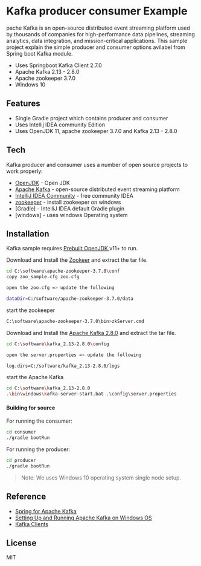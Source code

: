 # Kafka producer consumer Example

pache Kafka is an open-source distributed event streaming platform used by thousands of companies for high-performance data pipelines, streaming analytics, data integration, and mission-critical applications. This sample project explain the simple producer and consumer options avilabel from Spring boot Kafka module. 

- Uses Springboot Kafka Client 2.7.0
- Apache Kafka 2.13 - 2.8.0
- Apache zookeeper 3.7.0
- Windows 10

## Features

- Single Gradle project which contains producer and consumer
- Uses Intellij IDEA community Edition
- Uses OpenJDK 11, apache zookeeper 3.7.0 and Kafka 2.13 - 2.8.0

## Tech

Kafka producer and consumer uses a number of open source projects to work properly:

- [OpenJDK](https://adoptopenjdk.net/installation.html) - Open JDK
- [Apache Kafka](https://kafka.apache.org/) - open-source distributed event streaming platform 
- [IntelliJ IDEA Community](https://www.jetbrains.com/idea/download/#section=windows) - free community IDEA
- [zookeeper](https://zookeeper.apache.org/) - install zookeeper on windows
- [Gradle] - IntelliJ IDEA default Gradle plugin
- [windows] - uses windows Operating system


## Installation

Kafka sample requires [Prebuilt OpenJDK ](https://adoptopenjdk.net/) v11+ to run.

Download and Install the [Zookeer](https://zookeeper.apache.org/releases.html) and extract the tar file. 

```sh
cd C:\software\apache-zookeeper-3.7.0\conf
copy zoo_sample.cfg zoo.cfg

open the zoo.cfg => update the following

dataDir=C:/software/apache-zookeeper-3.7.0/data
```

start the zookeeper

```sh
C:\software\apache-zookeeper-3.7.0\bin>zkServer.cmd
```

Download and Install the [Apache Kafka 2.8.0](https://kafka.apache.org/downloads) and extract the tar file. 



```sh
cd C:\software\kafka_2.13-2.8.0\config

open the server.properties => update the following

log.dirs=C:/software/kafka_2.13-2.8.0/logs
```


start the Apache Kafka

```sh
cd C:\software\kafka_2.13-2.8.0
.\bin\windows\kafka-server-start.bat .\config\server.properties
```

#### Building for source

For running the consumer:

```sh
cd consumer
./gradle bootRun
```

For running the producer:

```sh
cd producer
./gradle bootRun
```


> Note: We uses Windows 10 operating system single node setup.



## Reference
* [Spring for Apache Kafka](https://docs.spring.io/spring-kafka/docs/current/reference/html/)
* [Setting Up and Running Apache Kafka on Windows OS](https://dzone.com/articles/running-apache-kafka-on-windows-os)
* [Kafka Clients](https://docs.confluent.io/3.3.0/clients/index.html)


## License
MIT

